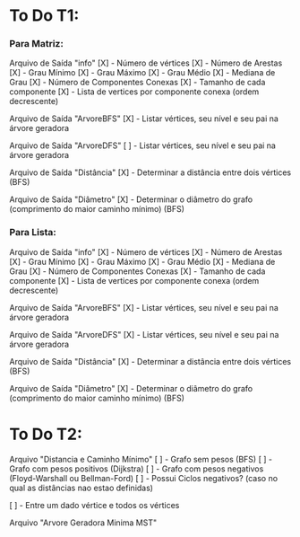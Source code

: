 # To Do T1:
### Para Matriz:

Arquivo de Saída "info"
[X] - Número de vértices
[X] - Número de Arestas
[X] - Grau Mínimo
[X] - Grau Máximo
[X] - Grau Médio
[X] - Mediana de Grau
[X] - Número de Componentes Conexas
[X] - Tamanho de cada componente
[X] - Lista de vertices por componente conexa (ordem decrescente)

Arquivo de Saída "ArvoreBFS"
[X] - Listar vértices, seu nível e seu pai na árvore geradora

Arquivo de Saída "ArvoreDFS"
[ ] - Listar vértices, seu nível e seu pai na árvore geradora

Arquivo de Saída "Distância"
[X] - Determinar a distância entre dois vértices (BFS)

Arquivo de Saída "Diâmetro"
[X] - Determinar o diâmetro do grafo (comprimento do maior caminho mínimo) (BFS)

### Para Lista:

Arquivo de Saída "info"
[X] - Número de vértices
[X] - Número de Arestas
[X] - Grau Mínimo
[X] - Grau Máximo
[X] - Grau Médio
[X] - Mediana de Grau
[X] - Número de Componentes Conexas
[X] - Tamanho de cada componente
[X] - Lista de vertices por componente conexa (ordem decrescente)

Arquivo de Saída "ArvoreBFS"
[X] - Listar vértices, seu nível e seu pai na árvore geradora

Arquivo de Saída "ArvoreDFS"
[X] - Listar vértices, seu nível e seu pai na árvore geradora

Arquivo de Saída "Distância"
[X] - Determinar a distância entre dois vértices (BFS)

Arquivo de Saída "Diâmetro"
[X] - Determinar o diâmetro do grafo (comprimento do maior caminho mínimo) (BFS)



# To Do T2:

  Arquivo "Distancia e Caminho Mínimo"
  [ ] - Grafo sem pesos (BFS)
  [ ] - Grafo com pesos positivos (Dijkstra)
  [ ] - Grafo com pesos negativos (Floyd-Warshall ou Bellman-Ford)
    [ ] - Possui Ciclos negativos? (caso no qual as distâncias nao estao definidas)

  [ ] - Entre um dado vértice e todos os vértices

  Arquivo "Arvore Geradora Minima MST"
